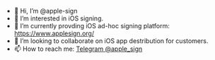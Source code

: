 - 👋 Hi, I’m @apple-sign
- 👀 I’m interested in iOS signing.
- 🌱 I’m currently provding iOS ad-hoc signing platform: https://www.applesign.org/
- 💞️ I’m looking to collaborate on iOS app destribution for customers.
- 📫 How to reach me: [Telegram @apple_sign](https://t.me/apple_sign)

<!---
apple-sign/apple-sign is a ✨ special ✨ repository because its `README.md` (this file) appears on your GitHub profile.
You can click the Preview link to take a look at your changes.
--->
